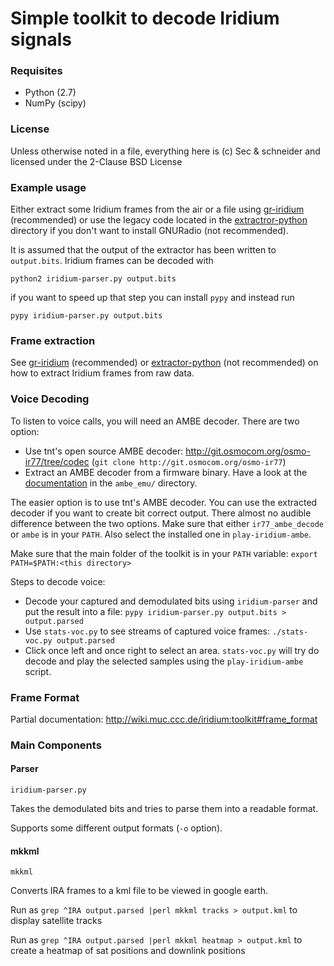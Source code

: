 # Simple toolkit to decode Iridium signals

### Requisites

 * Python (2.7)
 * NumPy (scipy)

### License

Unless otherwise noted in a file, everything here is (c) Sec & schneider and licensed under the 2-Clause BSD License

### Example usage
Either extract some Iridium frames from the air or a file using [gr-iridium](https://github.com/muccc/gr-iridium) (recommended) or use the legacy code located in the [extractror-python](extractor-python/) directory if you don't want to install GNURadio (not recommended).

It is assumed that the output of the extractor has been written to `output.bits`. Iridium frames can be decoded with

    python2 iridium-parser.py output.bits

if you want to speed up that step you can install `pypy` and instead run 

    pypy iridium-parser.py output.bits

### Frame extraction
See  [gr-iridium](https://github.com/muccc/gr-iridium) (recommended) or [extractor-python](extractor-python/) (not recommended) on how to extract Iridium frames from raw data.

### Voice Decoding
To listen to voice calls, you will need an AMBE decoder. There are two option:
 - Use tnt's open source AMBE decoder: http://git.osmocom.org/osmo-ir77/tree/codec (`git clone http://git.osmocom.org/osmo-ir77`)
 - Extract an AMBE decoder from a firmware binary. Have a look at the [documentation](ambe_emu/Readme.md) in the `ambe_emu/` directory.

The easier option is to use tnt's AMBE decoder. You can use the extracted decoder if you want to create bit correct output. There almost no audible difference between the two options. Make sure that either `ir77_ambe_decode` or `ambe` is in your `PATH`. Also select the installed one in `play-iridium-ambe`.

Make sure that the main folder of the toolkit is in your `PATH` variable: `export PATH=$PATH:<this directory>`

Steps to decode voice:
 - Decode your captured and demodulated bits using `iridium-parser` and put the result into a file: `pypy iridium-parser.py output.bits > output.parsed`
 - Use `stats-voc.py` to see streams of captured voice frames: `./stats-voc.py output.parsed`
 - Click once left and once right to select an area. `stats-voc.py` will try do decode and play the selected samples using the `play-iridium-ambe` script.
 
### Frame Format
Partial documentation: http://wiki.muc.ccc.de/iridium:toolkit#frame_format

### Main Components

#### Parser

`iridium-parser.py`

Takes the demodulated bits and tries to parse them into a readable format.

Supports some different output formats (`-o` option).

#### mkkml

`mkkml`

Converts IRA frames to a kml file to be viewed in google earth.

Run as `grep ^IRA output.parsed |perl mkkml tracks > output.kml` to display satellite tracks

Run as `grep ^IRA output.parsed |perl mkkml heatmap > output.kml` to create a heatmap of sat positions and downlink positions

